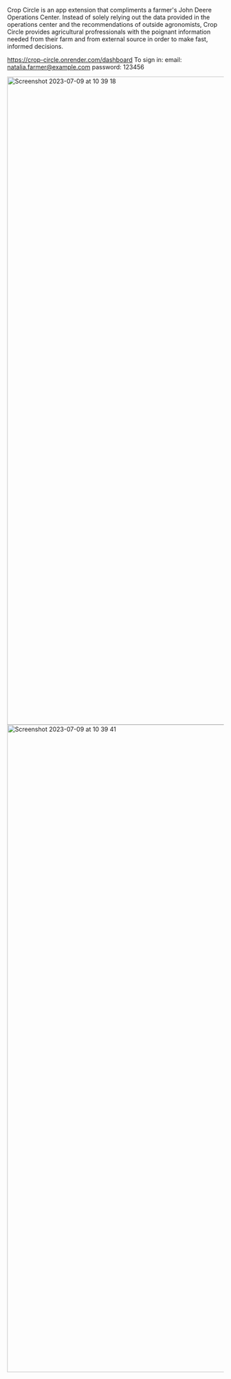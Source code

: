 Crop Circle is an app extension that compliments a farmer's John Deere Operations Center.
Instead of solely relying out the data provided in the operations center and the recommendations of outside agronomists, Crop Circle provides agricultural profressionals with the poignant information needed from their farm and from external source in order to make fast, informed decisions. 

https://crop-circle.onrender.com/dashboard
To sign in:
email: natalia.farmer@example.com
password: 123456

<img width="1509" alt="Screenshot 2023-07-09 at 10 39 18" src="https://github.com/DariBerrie/crop-circle/assets/59029920/aedc8a1f-adb0-41d3-95e1-7b592cdbb427">
<img width="1508" alt="Screenshot 2023-07-09 at 10 39 41" src="https://github.com/DariBerrie/crop-circle/assets/59029920/90e6fc66-412e-4440-b9b9-a1a852dcee81">


